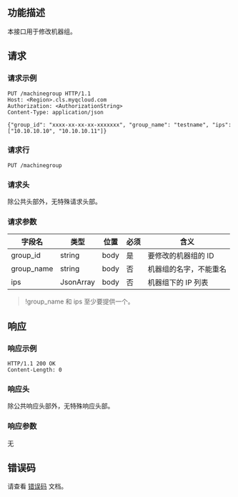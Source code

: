 ## 功能描述

本接口用于修改机器组。

## 请求

### 请求示例

```
PUT /machinegroup HTTP/1.1
Host: <Region>.cls.myqcloud.com
Authorization: <AuthorizationString>
Content-Type: application/json

{"group_id": "xxxx-xx-xx-xx-xxxxxxx", "group_name": "testname", "ips": ["10.10.10.10", "10.10.10.11"]}
```

### 请求行

```
PUT /machinegroup
```

### 请求头

除公共头部外，无特殊请求头部。

### 请求参数

| 字段名        |  类型  | 位置  | 必须 |      含义                       |
|--------------|--------|------|---------|--------------------------------|
| group_id     | string | body | 是      |要修改的机器组的 ID                |
| group_name   | string | body | 否      |机器组的名字，不能重名             |
| ips          | JsonArray| body | 否      |机器组下的 IP 列表                  |


>!group_name 和 ips 至少要提供一个。

## 响应

### 响应示例

```
HTTP/1.1 200 OK
Content-Length: 0

```

### 响应头

除公共响应头部外，无特殊响应头部。

### 响应参数

无

## 错误码

请查看 [错误码](https://cloud.tencent.com/document/product/614/12402) 文档。

